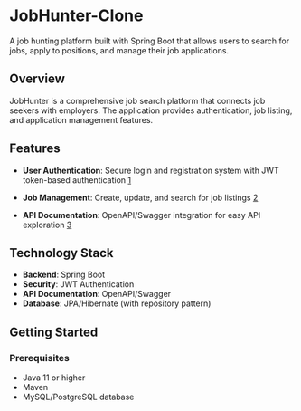 # JobHunter-Clone  
  
A job hunting platform built with Spring Boot that allows users to search for jobs, apply to positions, and manage their job applications.  
  
## Overview  
  
JobHunter is a comprehensive job search platform that connects job seekers with employers. The application provides authentication, job listing, and application management features.  
  
## Features  
  
- **User Authentication**: Secure login and registration system with JWT token-based authentication [1](#2-0)   
  
- **Job Management**: Create, update, and search for job listings [2](#2-1)   
  
- **API Documentation**: OpenAPI/Swagger integration for easy API exploration [3](#2-2)   
  
## Technology Stack  
  
- **Backend**: Spring Boot  
- **Security**: JWT Authentication  
- **API Documentation**: OpenAPI/Swagger  
- **Database**: JPA/Hibernate (with repository pattern)  
  
## Getting Started  
  
### Prerequisites  
  
- Java 11 or higher  
- Maven  
- MySQL/PostgreSQL database  
